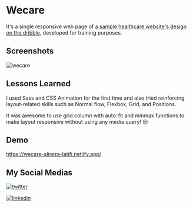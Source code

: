 # Wecare 
It's a single responsive web page of [a sample healthcare website's design on the dribble](https://dribbble.com/shots/16148550-Medical-Website-Landing-Page-Redesign/attachments/8003722?mode=media), developed for training purposes.

## Screenshots

![wecare](https://user-images.githubusercontent.com/92823582/176991103-cbcfff97-23cf-429b-a01a-1def419639ad.png)


## Lessons Learned

I used Sass and CSS Animation for the first time and also tried reinforcing layout-related skills such as Normal flow, Flexbox, Grid, and Positions.

It was awesome to use grid column with auto-fit and minmax functions to make layout responsive without using any media query! 😍


## Demo
https://wecare-alireza-latifi.netlify.app/


## My Social Medias

[![twitter](https://img.shields.io/badge/twitter-1DA1F2?style=for-the-badge&logo=twitter&logoColor=white)](https://twitter.com/alir3za_latifi) 

[![linkedin](https://img.shields.io/badge/linkedin-0A66C2?style=for-the-badge&logo=linkedin&logoColor=white)](https://www.linkedin.com/in/aalirezalatifi/)

